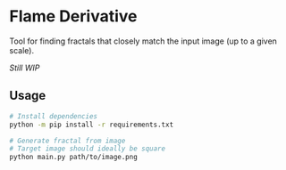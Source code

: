 # Flame Derivative
Tool for finding fractals that closely match the input image (up to a given scale).

*Still WIP*

## Usage
```bash
# Install dependencies
python -m pip install -r requirements.txt

# Generate fractal from image
# Target image should ideally be square
python main.py path/to/image.png
```
